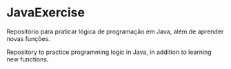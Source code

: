 # JavaExercise
Repositório para praticar lógica de programação em Java, além de aprender novas funções.

Repository to practice programming logic in Java, in addition to learning new functions.
